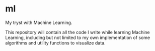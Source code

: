 # ml
My tryst with Machine Learning. 

This repository will contain all the code I write while learning Machine 
Learning, including but not limited to my own implementation of some algorithms
and utility functions to visualize data.
